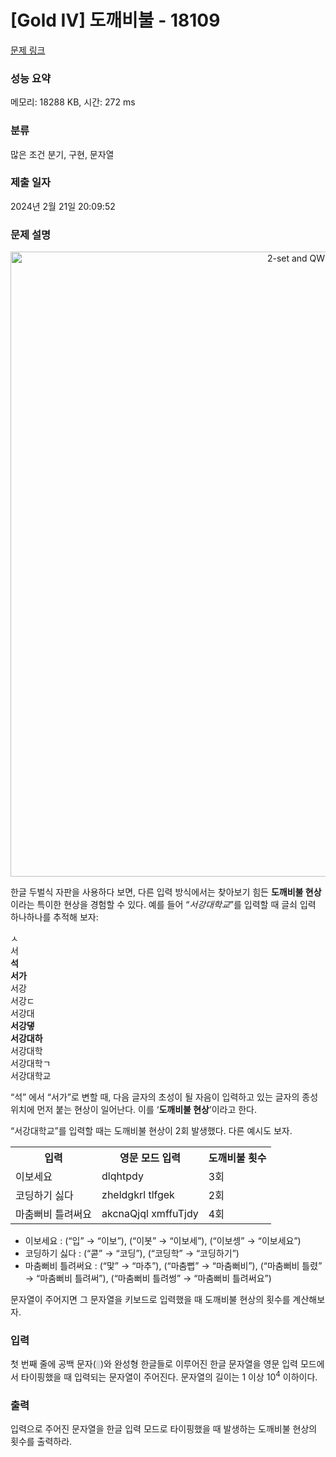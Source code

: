 # [Gold IV] 도깨비불 - 18109 

[문제 링크](https://www.acmicpc.net/problem/18109) 

### 성능 요약

메모리: 18288 KB, 시간: 272 ms

### 분류

많은 조건 분기, 구현, 문자열

### 제출 일자

2024년 2월 21일 20:09:52

### 문제 설명

<p style="text-align: center;"><img alt="2-set and QWERTY keyboard" src="https://upload.acmicpc.net/174db09b-1afb-412c-90b9-4c397df888a8/" style="width: 1000px;"></p>

<p>한글 두벌식 자판을 사용하다 보면, 다른 입력 방식에서는 찾아보기 힘든 <strong>도깨비불 현상</strong>이라는 특이한 현상을 경험할 수 있다. 예를 들어 “<em>서강대학교</em>”를 입력할 때 글쇠 입력 하나하나를 추적해 보자:</p>

<pre>ㅅ
서
<strong>석</strong>
<strong>서가</strong>
서강
서강ㄷ
서강대
<strong>서강댛
서강대하</strong>
서강대학
서강대학ㄱ
서강대학교</pre>

<p>“석” 에서 “서가”로 변할 때, 다음 글자의 초성이 될 자음이 입력하고 있는 글자의 종성 위치에 먼저 붙는 현상이 일어난다. 이를 ‘<strong>도깨비불 현상</strong>’이라고 한다.</p>

<p>“서강대학교”를 입력할 때는 도깨비불 현상이 2회 발생했다. 다른 예시도 보자.</p>

<table class="table table-bordered" style="width: 500px;">
	<tbody>
		<tr>
			<th>입력</th>
			<th>영문 모드 입력</th>
			<th>도깨비불 횟수</th>
		</tr>
		<tr>
			<td>이보세요</td>
			<td>dlqhtpdy</td>
			<td>3회</td>
		</tr>
		<tr>
			<td>코딩하기 싫다</td>
			<td>zheldgkrl tlfgek</td>
			<td>2회</td>
		</tr>
		<tr>
			<td>마춤뻐비 틀려써요</td>
			<td>akcnaQjql xmffuTjdy</td>
			<td>4회</td>
		</tr>
	</tbody>
</table>

<ul>
	<li>이보세요 : (“입” → “이보”), (“이봇” → “이보세”), (“이보셍” → “이보세요”)</li>
	<li>코딩하기 싫다 : (“콛” → “코딩”), (“코딩학” → “코딩하기”)</li>
	<li>마춤뻐비 틀려써요 : (“맟” → “마추”), (“마춤뻡” → “마춤뻐비”), (“마춤뻐비 틀렸” → “마춤뻐비 틀려써”), (“마춤뻐비 틀려썽” → “마춤뻐비 틀려써요”)</li>
</ul>

<p>문자열이 주어지면 그 문자열을 키보드로 입력했을 때 도깨비불 현상의 횟수를 계산해보자.</p>

### 입력 

 <p>첫 번째 줄에 공백 문자(<code><tt><span style="background-color:#dddddd;"> </span></tt></code>)와 완성형 한글들로 이루어진 한글 문자열을 영문 입력 모드에서 타이핑했을 때 입력되는 문자열이 주어진다. 문자열의 길이는 1 이상 10<sup>4</sup> 이하이다.</p>

### 출력 

 <p>입력으로 주어진 문자열을 한글 입력 모드로 타이핑했을 때 발생하는 도깨비불 현상의 횟수를 출력하라.</p>

